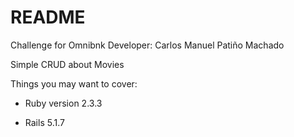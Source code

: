 # README
Challenge for Omnibnk
Developer: Carlos Manuel Patiño Machado

Simple CRUD about Movies

Things you may want to cover:

* Ruby version 2.3.3

* Rails 5.1.7



